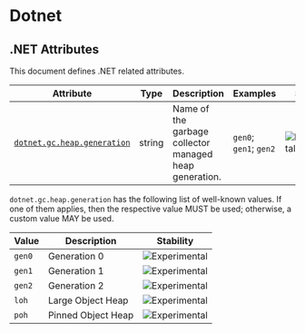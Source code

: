 <!--- Hugo front matter used to generate the website version of this page:
--->

<!-- NOTE: THIS FILE IS AUTOGENERATED. DO NOT EDIT BY HAND. -->
<!-- see templates/registry/markdown/attribute_namespace.md.j2 -->

# Dotnet

## .NET Attributes

This document defines .NET related attributes.

| Attribute                                                                                           | Type   | Description                                            | Examples               | Stability                                                        |
| --------------------------------------------------------------------------------------------------- | ------ | ------------------------------------------------------ | ---------------------- | ---------------------------------------------------------------- |
| <a id="dotnet-gc-heap-generation" href="#dotnet-gc-heap-generation">`dotnet.gc.heap.generation`</a> | string | Name of the garbage collector managed heap generation. | `gen0`; `gen1`; `gen2` | ![Experimental](https://img.shields.io/badge/-experimental-blue) |

`dotnet.gc.heap.generation` has the following list of well-known values. If one of them applies, then the respective value MUST be used; otherwise, a custom value MAY be used.

| Value  | Description        | Stability                                                        |
| ------ | ------------------ | ---------------------------------------------------------------- |
| `gen0` | Generation 0       | ![Experimental](https://img.shields.io/badge/-experimental-blue) |
| `gen1` | Generation 1       | ![Experimental](https://img.shields.io/badge/-experimental-blue) |
| `gen2` | Generation 2       | ![Experimental](https://img.shields.io/badge/-experimental-blue) |
| `loh`  | Large Object Heap  | ![Experimental](https://img.shields.io/badge/-experimental-blue) |
| `poh`  | Pinned Object Heap | ![Experimental](https://img.shields.io/badge/-experimental-blue) |
